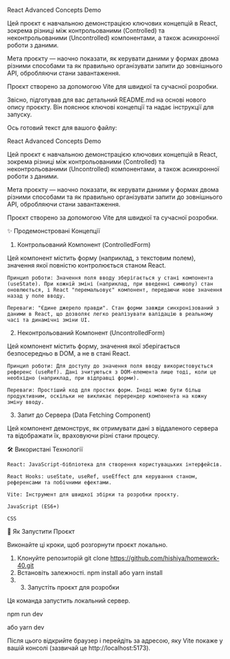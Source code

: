 React Advanced Concepts Demo

Цей проєкт є навчальною демонстрацією ключових концепцій в React, зокрема різниці між контрольованими (Controlled) та неконтрольованими (Uncontrolled) компонентами, а також асинхронної роботи з даними.

Мета проєкту — наочно показати, як керувати даними у формах двома різними способами та як правильно організувати запити до зовнішнього API, обробляючи стани завантаження.

Проєкт створено за допомогою Vite для швидкої та сучасної розробки.

Звісно, підготував для вас детальний README.md на основі нового опису проєкту. Він пояснює ключові концепції та надає інструкції для запуску.

Ось готовий текст для вашого файлу:

React Advanced Concepts Demo

Цей проєкт є навчальною демонстрацією ключових концепцій в React, зокрема різниці між контрольованими (Controlled) та неконтрольованими (Uncontrolled) компонентами, а також асинхронної роботи з даними.

Мета проєкту — наочно показати, як керувати даними у формах двома різними способами та як правильно організувати запити до зовнішнього API, обробляючи стани завантаження.

Проєкт створено за допомогою Vite для швидкої та сучасної розробки.

✨ Продемонстровані Концепції

1. Контрольований Компонент (ControlledForm)

Цей компонент містить форму (наприклад, з текстовим полем), значення якої повністю контролюється станом React.

    Принцип роботи: Значення поля вводу зберігається у стані компонента (useState). При кожній зміні (наприклад, при введенні символу) стан оновлюється, і React "перемальовує" компонент, передаючи нове значення назад у поле вводу.

    Переваги: "Єдине джерело правди". Стан форми завжди синхронізований з даними в React, що дозволяє легко реалізувати валідацію в реальному часі та динамічні зміни UI.

2. Неконтрольований Компонент (UncontrolledForm)

Цей компонент містить форму, значення якої зберігається безпосередньо в DOM, а не в стані React.

    Принцип роботи: Для доступу до значення поля вводу використовується референс (useRef). Дані зчитуються з DOM-елемента лише тоді, коли це необхідно (наприклад, при відправці форми).

    Переваги: Простіший код для простих форм. Іноді може бути більш продуктивним, оскільки не викликає перерендер компонента на кожну зміну вводу.

3. Запит до Сервера (Data Fetching Component)

Цей компонент демонструє, як отримувати дані з віддаленого сервера та відображати їх, враховуючи різні стани процесу.


🛠️ Використані Технології

    React: JavaScript-бібліотека для створення користувацьких інтерфейсів.

    React Hooks: useState, useRef, useEffect для керування станом, референсами та побічними ефектами.

    Vite: Інструмент для швидкої збірки та розробки проєкту.

    JavaScript (ES6+)

    CSS


🚀 Як Запустити Проєкт

Виконайте ці кроки, щоб розгорнути проєкт локально.

1. Клонуйте репозиторій
   git clone https://github.com/hishiya/homework-40.git
2. Встановіть залежності.
   npm install
   або
   yarn install
3. 3. Запустіть проєкт для розробки

Ця команда запустить локальний сервер.

npm run dev

або yarn dev

Після цього відкрийте браузер і перейдіть за адресою, яку Vite покаже у вашій консолі (зазвичай це http://localhost:5173).
